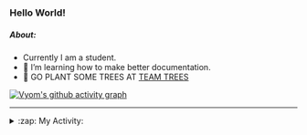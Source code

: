 ### Hello World!

##### About:
- Currently I am a student.
- 🌱 I’m learning how to make better documentation.
- 🌱 GO PLANT SOME TREES AT [TEAM TREES](https://teamtrees.org/)

[![Vyom's github activity graph](https://activity-graph.herokuapp.com/graph?username=Vyvy-vi)](https://github.com/ashutosh00710/github-readme-activity-graph)

---
<details>
  <summary>:zap: My Activity:</summary>
  
<!--START_SECTION:waka-->
![Code Time](http://img.shields.io/badge/Code%20Time-836%20hrs%207%20mins-blue)

**I'm a Night 🦉** 

```text
🌞 Morning    97 commits     ██░░░░░░░░░░░░░░░░░░░░░░░   9.69% 
🌆 Daytime    278 commits    ███████░░░░░░░░░░░░░░░░░░   27.77% 
🌃 Evening    321 commits    ████████░░░░░░░░░░░░░░░░░   32.07% 
🌙 Night      305 commits    ███████░░░░░░░░░░░░░░░░░░   30.47%

```
📅 **I'm Most Productive on Sunday** 

```text
Monday       129 commits    ███░░░░░░░░░░░░░░░░░░░░░░   12.89% 
Tuesday      139 commits    ███░░░░░░░░░░░░░░░░░░░░░░   13.89% 
Wednesday    159 commits    ████░░░░░░░░░░░░░░░░░░░░░   15.88% 
Thursday     143 commits    ███░░░░░░░░░░░░░░░░░░░░░░   14.29% 
Friday       127 commits    ███░░░░░░░░░░░░░░░░░░░░░░   12.69% 
Saturday     94 commits     ██░░░░░░░░░░░░░░░░░░░░░░░   9.39% 
Sunday       210 commits    █████░░░░░░░░░░░░░░░░░░░░   20.98%

```


📊 **This Week I Spent My Time On** 

```text
🔥 Editors: 
VS Code                  52 mins             █████████████████████████   100.0%

🐱‍💻 Projects: 
praise                   52 mins             █████████████████████████   100.0%

```


 Last Updated on 30/07/2022 05:07:48 UTC
<!--END_SECTION:waka-->
</details>
